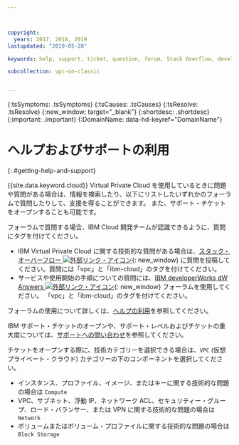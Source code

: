 ```yaml
---



copyright:
  years: 2017, 2018, 2019
lastupdated: "2019-05-28"

keywords: help, support, ticket, question, forum, Stack Overflow, development

subcollection: vpc-on-classic


---
```


<!-- Common attributes used in the template are defined as follows: -->
{:tsSymptoms: .tsSymptoms}
{:tsCauses: .tsCauses}
{:tsResolve: .tsResolve}
{:new_window: target="_blank"}
{:shortdesc: .shortdesc}
{:important: .important}
{:DomainName: data-hd-keyref="DomainName"}


# ヘルプおよびサポートの利用
{: #getting-help-and-support}


{{site.data.keyword.cloud}} Virtual Private Cloud を使用しているときに問題や質問がある場合は、情報を検索したり、以下にリストしたいずれかのフォーラムで質問したりして、支援を得ることができます。 また、サポート・チケットをオープンすることも可能です。

フォーラムで質問する場合、IBM Cloud 開発チームが認識できるように、質問にタグを付けてください。

* IBM Virtual Private Cloud に関する技術的な質問がある場合は、[スタック・オーバーフロー ![外部リンク・アイコン](../icons/launch-glyph.svg "外部リンク・アイコン")](https://stackoverflow.com/search?q=vpc+ibm-cloud){: new_window} に質問を投稿してください。質問には「vpc」と「ibm-cloud」のタグを付けてください。
* サービスや使用開始の手順についての質問には、[IBM developerWorks dW Answers ![外部リンク・アイコン](../icons/launch-glyph.svg "外部リンク・アイコン")](https://developer.ibm.com/answers/topics/vpc.html?smartspace=ibm-cloud){: new_window} フォーラムを使用してください。 「vpc」と「ibm-cloud」のタグを付けてください。

フォーラムの使用について詳しくは、[ヘルプの利用](/docs/get-support?topic=get-support-using-avatar)を参照してください。

IBM サポート・チケットのオープンや、サポート・レベルおよびチケットの重大度については、[サポートへの問い合わせ](/docs/get-support?topic=get-support-getting-customer-support)を参照してください。

チケットをオープンする際に、技術カテゴリーを選択できる場合は、`VPC` (仮想プライベート・クラウド) カテゴリーの下のコンポーネントを選択してください。

* インスタンス、プロファイル、イメージ、またはキーに関する技術的な問題の場合は `Compute`
* VPC、サブネット、浮動 IP、ネットワーク ACL、セキュリティー・グループ、ロード・バランサー、または VPN に関する技術的な問題の場合は `Network`
* ボリュームまたはボリューム・プロファイルに関する技術的な問題の場合は `Block Storage`
